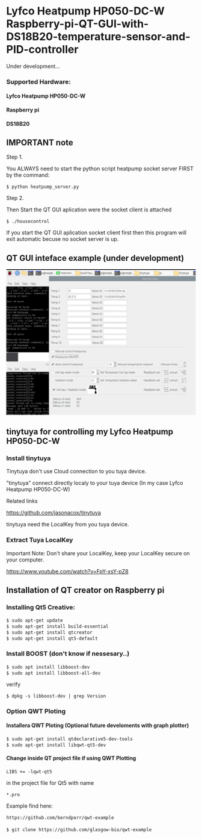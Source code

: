 # Lyfco Heatpump HP050-DC-W Raspberry-pi-QT-GUI-with-DS18B20-temperature-sensor-and-PID-controller

Under development...

### Supported Hardware:

#### Lyfco Heatpump HP050-DC-W
    
#### Raspberry pi

#### DS18B20

## IMPORTANT note

Step 1.

You ALWAYS need to start the python script heatpump socket server FIRST by the command:

    $ python heatpump_server.py
    
Step 2.

Then Start the QT GUI aplication were the socket client is attached

    $ ./housecontrol
    
If you start the QT GUI aplication socket client first then this program will exit automatic becuse no socket server is up.

## QT GUI inteface example (under development)
![](QT_app_with_DS18B20_2.png)

## tinytuya for controlling my Lyfco Heatpump HP050-DC-W

### Install tinytuya

Tinytuya don't use Cloud connection to you tuya device.

"tinytuya" connect directly localy to your tuya device (In my case Lyfco Heatpump HP050-DC-W) 

Related links

https://github.com/jasonacox/tinytuya

tinytuya need the LocalKey from you tuya device.

### Extract Tuya LocalKey

Important Note: Don't share your LocalKey, keep your LocalKey secure on your computer.

https://www.youtube.com/watch?v=FpY-xsY-pZ8




## Installation of QT creator on Raspberry pi

### Installing Qt5 Creative:
    $ sudo apt-get update
    $ sudo apt-get install build-essential
    $ sudo apt-get install qtcreator
    $ sudo apt-get install qt5-default
    
### Install BOOST (don't know if nessesary..)
    $ sudo apt install libboost-dev
    $ sudo apt install libboost-all-dev

verify

    $ dpkg -s libboost-dev | grep Version

### Option QWT Ploting

#### Installera QWT Ploting (Optional future develoments with graph plotter)

    $ sudo apt-get install qtdeclarative5-dev-tools
    $ sudo apt-get install libqwt-qt5-dev

#### Change inside QT project file if using QWT Plotting 

    LIBS += -lqwt-qt5

in the project file for Qt5
with name 

    *.pro 

Example find here:

    https://github.com/berndporr/qwt-example
    
    $ git clone https://github.com/glasgow-bio/qwt-example

 
